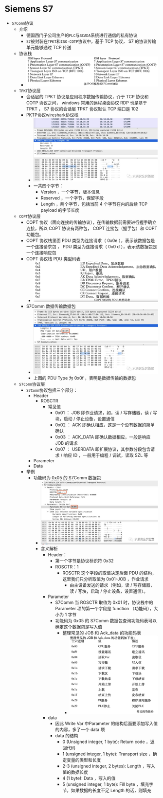 # Siemens S7

* `S7Comm`协议
  * 介绍
    * 德国西门子公司生产的`PLC`与`SCADA`系统进行通信的私有协议
    * `S7`被封装在`TPKT`和`ISO-COTP`协议中，基于 TCP 协议， S7 的协议传输单元能够通过 TCP 传送
  * 协议栈
    * ![s7comm_protocol_stack](../../assets/img/s7comm_protocol_stack.png)
  * `TPKT`协议层
    * 会话层的 TPKT 协议是应用程序数据传输协议，介于 TCP 协议和 COTP 协议之间， windows 常用的远程桌面协议 RDP 也是基于 TPKT ， S7 协议的会话层 TPKT 协议默认 TCP 端口是 102
    * PKTP协议wireshark协议栈
      * ![s7comm_pktp_wireshark](../../assets/img/s7comm_pktp_wireshark.jpg)
      * 一共四个字节：
        * Version ，一个字节，版本信息
        * Reserved ，一个字节，保留字段
        * Length ，两个字节，包括当前 4 个字节在内的后续 TCP payload 的字节长度
  * `COPT`协议层
    * COPT 协议（面向连接的传输协议），在传输数据前需要进行握手确立连接，所以 COPT 协议有两种包， COPT 连接包（握手包）和 COPT 功能包。
    * COPT 协议栈里面 PDU 类型为连接请求（ 0x0e ），表示该数据包是一个连接请求包 ， PDU 类型为连接请求（ 0x0 d ），表示该数据包是一个连接响应包
    * COPT 协议栈 PDU 类型码表
      * ![s7comm_copt_pdu](../../assets/img/s7comm_copt_pdu.png)
    * S7Comm 数据传输数据包
      * ![s7comm_transport_data_package](../../assets/img/s7comm_transport_data_package.jpg)
      * 上图的 PDU Type 为 0x0f ，表明是数据传输的数据包
  * `S7Comm`协议层
    * `S7Comm`协议包括三个部分：
      * Header
        * ROSCTR
          * 常见值
            * 0x01 ： JOB 即作业请求，如，读 / 写存储器，读 / 写块，启动 / 停止设备，设置通信
            * 0x02 ： ACK 即确认相应，这是一个没有数据的简单确认
            * 0x03 ： ACK_DATA 即确认数据相应，一般是响应 JOB 的请求
            * 0x07 ： USERDATA 即扩展协议，其参数分段包含请求 / 响应 ID ，一般用于编程 / 调试，读取 SZL 等
      * Parameter
      * Data
    * 举例
      * 功能码为 0x05 的 S7Comm 数据包
        * ![s7comm_package_func_code_05](../../assets/img/s7comm_package_func_code_05.jpg)
        * 含义解析
          * Header：
            * 第一个字节是协议标识符 0x32
            * ROSCTR：1
              * ROSCTR 这个字段的取值决定后面 PDU 的结构，这里我们只分析取值为 0x01-JOB ，作业请求
                * 由主设备发送的请求（例如，读 / 写存储器，读 / 写块，启动 / 停止设备，设置通信）。
          * Parameter
            * S7Comm 当 ROSCTR 取值为 0x01 时，协议栈中的 Parameter 项的第一个字段是 function （功能码），大小为 1 字节
            * 功能码为 0x05 的 S7Comm 数据包查询功能码表可以确定这个数据包是写入值
              * 整理常见的 JOB 和 Ack_data 的功能码表
                * ![s7comm_job_ack_data](../../assets/img/s7comm_job_ack_data.png)
          * data
            * 因此 Write Var 中Parameter 的结构后面要添加写入值的内容，多了一个 data 项
            * data 的结构
              * 0 (Unsigned integer, 1 byte): Return code ，返回代码
              * 1 (unsigned integer, 1 byte): Transport size ，确定变量的类型和长度
              * 2-3 (unsigned integer, 2 bytes): Length ，写入值的数据长度
              * 4 (1 byte): Data ，写入的值
              * 5 (unsigned integer, 1 byte): Fill byte ，填充字节，如果数据的长度不足 Length 的话，则填充